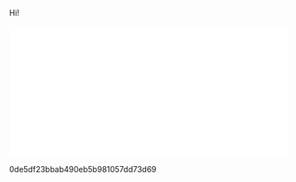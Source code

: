 Hi!

![Metrics](https://raw.githubusercontent.com/userBarbosa/metrics/master/metrics.classic.svg)


0de5df23bbab490eb5b981057dd73d69